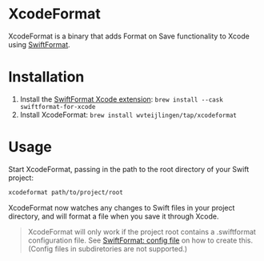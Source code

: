 # XcodeFormat

XcodeFormat is a binary that adds Format on Save functionality to Xcode using [SwiftFormat](https://github.com/nicklockwood/SwiftFormat).

# Installation

1. Install the [SwiftFormat Xcode extension](https://github.com/nicklockwood/SwiftFormat?tab=readme-ov-file#xcode-source-editor-extension): `brew install --cask swiftformat-for-xcode`
1. Install XcodeFormat: `brew install wvteijlingen/tap/xcodeformat`

# Usage

Start XcodeFormat, passing in the path to the root directory of your Swift project:

```bash
xcodeformat path/to/project/root
```

XcodeFormat now watches any changes to Swift files in your project directory,
and will format a file when you save it through Xcode.

> XcodeFormat will only work if the project root contains a .swiftformat configuration file.
> See [SwiftFormat: config file](https://github.com/nicklockwood/SwiftFormat?tab=readme-ov-file#config-file)
> on how to create this. (Config files in subdiretories are not supported.)